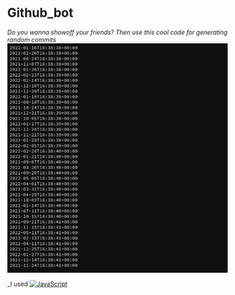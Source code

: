 # Github_bot

_Do you wanna showoff your friends? Then use this cool code for generating random commits_
![My image](https://github.com/basit21740/github_bot/blob/main/demo.png?raw=true)

_I used <a href="https://github.com/search?q=user%3ABasit21740+language%3Ajavascript"><img alt="JavaScript" src="https://img.shields.io/badge/JavaScript-F7DF1E.svg?logo=javascript&logoColor=black"></a>
